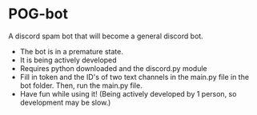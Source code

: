 # POG-bot
A discord spam bot that will become a general discord bot.
- The bot is in a premature state.
- It is being actively developed
- Requires python downloaded and the discord.py module
- Fill in token and the ID's of two text channels in the main.py file in the bot folder. Then, run the main.py file.
- Have fun while using it! (Being actively developed by 1 person, so development may be slow.)
